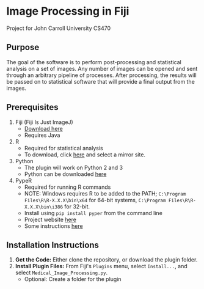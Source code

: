 # Image Processing in Fiji
Project for John Carroll University CS470

## Purpose
The goal of the software is to perform post-processing and statistical analysis on a set of images. Any number of images can be opened and sent through an arbitrary pipeline of processes. After processing, the results will be passed on to statistical software that will provide a final output from the images. 

## Prerequisites
1. Fiji (Fiji Is Just ImageJ)
	* [Download here](http://fiji.sc/Downloads#Fiji)
	* Requires Java
2. R
	* Required for statistical analysis
	* To download, click [here](https://cran.r-project.org/mirrors.html) and select a mirror site.
3. Python
	* The plugin will work on Python 2 and 3
	* Python can be downloaded [here](https://www.python.org/downloads/)
4. PypeR
	* Required for running R commands
	* NOTE: Windows requires R to be added to the PATH; `C:\Program Files\R\R-X.X.X\bin\x64` for 64-bit systems, `C:\Program Files\R\R-X.X.X\bin\i386` for 32-bit.
	* Install using `pip install pyper` from the command line
	* Project website [here](http://www.webarray.org/softwares/PypeR/)
	* Some instructions [here](http://www.jstatsoft.org/article/view/v035c02/v35c02.pdf)

## Installation Instructions
1. **Get the Code:** Either clone the repository, or download the plugin folder.
2. **Install Plugin Files:** From Fiji's `Plugins` menu, select `Install...`, and select `Medical_Image_Processing.py`.
	* Optional: Create a folder for the plugin
